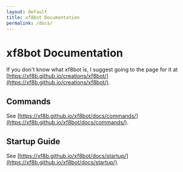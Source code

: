 ```yaml
---
layout: default
title: xf8bot Documentation
permalink: /docs/
---
```

# xf8bot Documentation
If you don't know what xf8bot is, I suggest going to the page for it at [https://xf8b.github.io/creations/xf8bot/](https://xf8b.github.io/creations/xf8bot/).
## Commands
See [https://xf8b.github.io/xf8bot/docs/commands/](https://xf8b.github.io/xf8bot/docs/commands/).
## Startup Guide
See [https://xf8b.github.io/xf8bot/docs/startup/](https://xf8b.github.io/xf8bot/docs/startup/).
